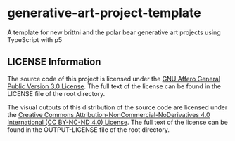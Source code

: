 # generative-art-project-template

A template for new brittni and the polar bear generative art projects using TypeScript with p5

## LICENSE Information

The source code of this project is licensed under the [GNU Affero General Public Version 3.0 License](https://www.gnu.org/licenses/agpl-3.0.en.html).  The full text of the license can be found in the LICENSE file of the root directory.

The visual outputs of this distribution of the source code are licensed under the [Creative Commons Attribution-NonCommercial-NoDerivatives 4.0 International (CC BY-NC-ND 4.0) License](https://creativecommons.org/licenses/by-nc-nd/4.0/).  The full text of the license can be found in the OUTPUT-LICENSE file of the root directory.
